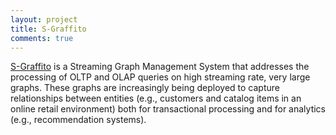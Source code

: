```yaml
---
layout: project
title: S-Graffito
comments: true
---
```


[S-Graffito](https://dsg-uwaterloo.github.io/s-graffito/) is a Streaming Graph Management System that addresses the processing of OLTP and OLAP queries on high streaming rate, very large graphs. These graphs are increasingly being deployed to capture relationships between entities (e.g., customers and catalog items in an online retail environment) both for transactional processing and for analytics (e.g., recommendation systems).